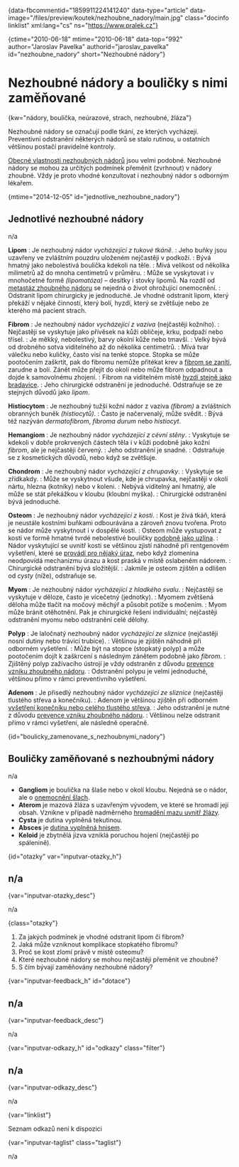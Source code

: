 
{data-fbcommentid="1859911224141240" data-type="article" data-image="/files/preview/koutek/nezhoubne_nadory/main.jpg" class="docinfo linklist" xml:lang="cs" ns="https://www.pralek.cz"}

{ctime="2010-06-18" mtime="2010-06-18" data-top="992" author="Jaroslav Pavelka" authorid="jaroslav\_pavelka" id="nezhoubne\_nadory" short="Nezhoubné nádory"}

# Nezhoubné nádory a bouličky s nimi zaměňované

<!-- generated attribute kw by user_updatekw.sh on 2020-09-18, do not edit -->

{kw="nádory, boulička, neúrazové, strach, nezhoubné, žláza"}

Nezhoubné nádory se označují podle tkání, ze kterých vycházejí. Preventivní odstranění některých nádorů se stalo rutinou, u ostatních většinou postačí pravidelné kontroly.

[Obecné vlastnosti nezhoubných nádorů][1] jsou velmi podobné. Nezhoubné nádory se mohou za určitých podmínek přeměnit (zvrhnout) v nádory zhoubné. Vždy je proto vhodné konzultovat i nezhoubný nádor s odborným lékařem.

{mtime="2014-12-05" id="jednotlive\_nezhoubne\_nadory"}

## Jednotlivé nezhoubné nádory

n/a

**Lipom**
:   Je nezhoubný nádor _vycházející z tukové tkáně_.
:   Jeho buňky jsou uzavřeny ve zvláštním pouzdru uloženém nejčastěji v podkoží.
:   Bývá hmatný jako nebolestivá boulička kdekoli na těle.
:   Mívá velikost od několika milimetrů až do mnoha centimetrů v průměru.
:   Může se vyskytovat i v mnohočetné formě _(lipomatóza)_ – desítky i stovky lipomů. Na rozdíl od [metastáz zhoubného nádoru][1] se nejedná o život ohrožující onemocnění.
:   Odstranit lipom chirurgicky je jednoduché. Je vhodné odstranit lipom, který překáží v nějaké činnosti, který bolí, hyzdí, který se zvětšuje nebo ze kterého má pacient strach.

**Fibrom**
:   Je nezhoubný nádor _vycházející z vaziva_ (nejčastěji kožního).
:   Nejčastěji se vyskytuje jako přívěsek na kůži obličeje, krku, podpaží nebo třísel.
:   Je měkký, nebolestivý, barvy okolní kůže nebo tmavší.
:   Velký bývá od drobného sotva viditelného až do několika centimetrů.
:   Mívá tvar válečku nebo kuličky, často visí na tenké stopce. Stopka se může pootočením zaškrtit, pak do fibromu nemůže přitékat krev a [fibrom se zanítí][2], zarudne a bolí. Zánět může přejít do okolí nebo může fibrom odpadnout a dojde k samovolnému zhojení.
:   Fibrom na viditelném místě [hyzdí stejně jako bradavice][3].
:   Jeho chirurgické odstranění je jednoduché. Odstraňuje se ze stejných důvodů jako _lipom_.

**Histiocytom**
:   Je nezhoubný tužší kožní nádor z vaziva _(fibrom)_ a zvláštních obranných buněk _(histiocytů)_.
:   Často je načervenalý, může svědit.
:   Bývá též nazýván _dermatofibrom_, _fibroma durum_ nebo _histiocyt_.

**Hemangiom**
:   Je nezhoubný nádor _vycházející z cévní stěny_.
:   Vyskytuje se kdekoli v dobře prokrvených částech těla i v kůži podobně jako kožní _fibrom_, ale je nejčastěji červený.
:   Jeho odstranění je snadné.
:   Odstraňuje se z kosmetických důvodů, nebo když se zvětšuje.

**Chondrom**
:   Je nezhoubný nádor _vycházející z chrupavky_.
:   Vyskytuje se zřídkakdy.
:   Může se vyskytnout všude, kde je chrupavka, nejčastěji v okolí nártu, hlezna (kotníky) nebo v koleni.
:   Nebývá viditelný ani hmatný, ale může se stát překážkou v kloubu (kloubní myška).
:   Chirurgické odstranění bývá jednoduché.

**Osteom**
:   Je nezhoubný nádor _vycházející z kosti_.
:   Kost je živá tkáň, která je neustále kostními buňkami odbourávána a zároveň znovu tvořena. Proto se nádor může vyskytnout i v dospělé kosti.
:   Osteom může vystupovat z kosti ve formě hmatné tvrdé nebolestivé bouličky [podobně jako uzlina][4].
:   Nádor vyskytující se uvnitř kosti se většinou zjistí náhodně při rentgenovém vyšetření, které se [provádí pro nějaký úraz][5], nebo když zlomenina neodpovídá mechanizmu úrazu a kost praská v místě oslabeném nádorem.
:   Chirurgické odstranění bývá složitější.
:   Jakmile je osteom zjištěn a odlišen od _cysty_ (níže), odstraňuje se.

**Myom**
:   Je nezhoubný nádor _vycházející z hladkého svalu_.
:   Nejčastěji se vyskytuje v děloze, často je vícečetný (jednotky).
:   Myomem zvětšená děloha může tlačit na močový měchýř a působit potíže s močením.
:   Myom může bránit otěhotnění. Pak je chirurgické řešení individuální; nejčastěji odstranění myomu nebo odstranění celé dělohy.

**Polyp**
:   Je laločnatý nezhoubný nádor _vycházející ze sliznice_ (nejčastěji nosní dutiny nebo trávicí trubice).
:   Většinou je zjištěn náhodně při odborném vyšetření.
:   Může být na stopce (stopkatý polyp) a může pootočením dojít k zaškrcení s následným zánětem podobně jako _fibrom_.
:   Zjištěný polyp zažívacího ústrojí je vždy odstraněn z důvodu [prevence vzniku zhoubného nádoru][6].
:   Odstranění polypu je velmi jednoduché, většinou přímo v rámci preventivního vyšetření.

**Adenom**
:   Je přisedlý nezhoubný nádor _vycházející ze sliznice_ (nejčastěji tlustého střeva a konečníku).
:   Adenom je většinou zjištěn při odborném [vyšetření konečníku nebo celého tlustého střeva][7].
:   Jeho odstranění je nutné z důvodu [prevence vzniku zhoubného nádoru][8].
:   Většinou nelze odstranit přímo v rámci vyšetření, ale následně operačně.

{id="boulicky\_zamenovane\_s\_nezhoubnymi\_nadory"}

## Bouličky zaměňované s nezhoubnými nádory

n/a

  * **Gangliom** je boulička na šlaše nebo v okolí kloubu. Nejedná se o nádor, ale o [onemocnění šlach][9].
  * **Aterom** je mazová žláza s uzavřeným vývodem, ve které se hromadí její obsah. Vznikne v případě nadměrného [hromadění mazu uvnitř žlázy][10].
  * **Cysta** je dutina vyplněná tekutinou.
  * **Absces** je [dutina vyplněná hnisem][11].
  * **Keloid** je zbytnělá jizva vzniklá poruchou hojení (nejčastěji po spálenině).

{id="otazky" var="inputvar-otazky_h"}

## n/a

{var="inputvar-otazky_desc"}

n/a

{class="otazky"}

  1. Za jakých podmínek je vhodné odstranit lipom či fibrom?
  2. Jaká může vzniknout komplikace stopkatého fibromu?
  3. Proč se kost zlomí právě v místě osteomu?
  4. Které nezhoubné nádory se mohou nejčastěji přeměnit ve zhoubné?
  5. S čím bývají zaměňovány nezhoubné nádory?

{var="inputvar-feedback_h" id="dotace"}

## n/a

{var="inputvar-feedback_desc"}

n/a

{var="inputvar-odkazy_h" id="odkazy" class="filter"}

## n/a

{var="inputvar-odkazy_desc"}

n/a

{var="linklist"}

Seznam odkazů není k dispozici

{var="inputvar-taglist" class="taglist"}

n/a

 [1]: nezhoubny_nebo_zhoubny_nador
 [2]: zanet
 [3]: znamenko-bradavice-rakovina
 [4]: lymfaticke_uzliny
 [5]: zlomeniny
 [6]: rakovina_streva
 [7]: krvaceni_z_konecniku
 [8]: odhaleni_rakoviny
 [9]: onemocneni_slach
 [10]: akne
 [11]: bolest_v_krku_angina

